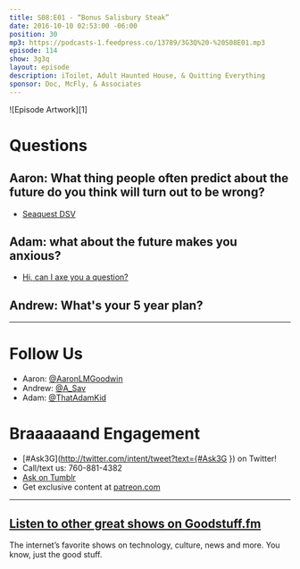 ```yaml
---
title: S08:E01 - “Bonus Salisbury Steak”
date: 2016-10-10 02:53:00 -06:00
position: 30
mp3: https://podcasts-1.feedpress.co/13789/3G3Q%20-%20S08E01.mp3
episode: 114
show: 3g3q
layout: episode
description: iToilet, Adult Haunted House, & Quitting Everything
sponsor: Doc, McFly, & Associates
---
```


![Episode Artwork][1]

# Questions

## Aaron: What thing people often predict about the future do you think will turn out to be wrong?

* [Seaquest DSV][2]

## Adam: what about the future makes you anxious?

* [Hi, can I axe you a question?][3]

## Andrew: What's your 5 year plan?

***

# Follow Us
* Aaron: [@AaronLMGoodwin](http://twitter.com/aaronlmgoodwin)
* Andrew: [@A_Sav](http://twitter.com/a_sav)
* Adam: [@ThatAdamKid](http://twitter.com/thatadamkid)

# Braaaaaand Engagement
* [#Ask3G](http://twitter.com/intent/tweet?text={#Ask3G }) on Twitter!
* Call/text us: 760-881-4382
* [Ask on Tumblr](http://3g3q.co/ask)
* Get exclusive content at [patreon.com](http://www.patreon.com/3g3q)

***

## [Listen to other great shows on Goodstuff.fm](http://goodstuff.fm/)
The internet’s favorite shows on technology, culture, news and more. You know, just the good stuff.


[2]: https://www.youtube.com/watch?v=Gg6AsKsPH24
[3]: http://bit.ly/2dtqcAi
[4]: http://twitter.com/aaronlmgoodwin
[5]: http://twitter.com/a_sav
[6]: http://twitter.com/thatadamkid
[7]: http://3g3q.co/ask
[8]: http://www.patreon.com/3g3q
[9]: http://goodstuff.fm/3g3q/
